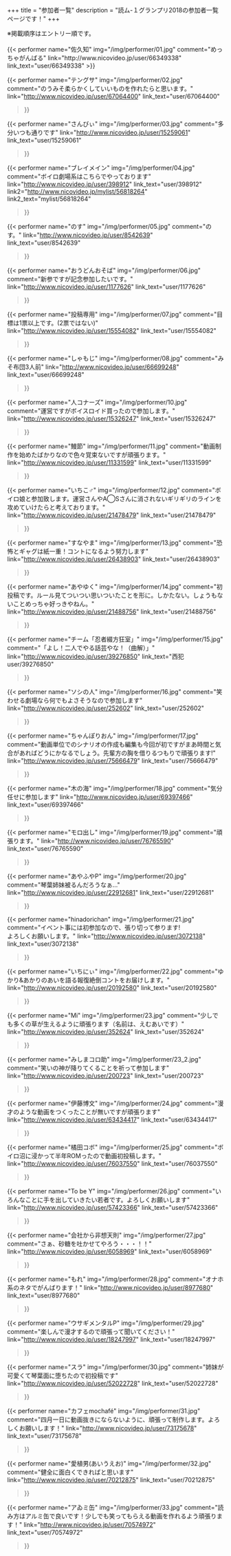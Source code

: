 +++
title = "参加者一覧"
description = "読ム-１グランプリ2018の参加者一覧ページです！"
+++

<div>
※掲載順序はエントリー順です。
<div>
<br>
{{< performer
  name="佐久知"
  img="/img/performer/01.jpg"
  comment="めっちゃがんばる"
  link="http://www.nicovideo.jp/user/66349338"
  link_text="user/66349338"
>}}

{{< performer
  name="テングサ"
  img="/img/performer/02.jpg"
  comment="のうみそ柔らかくしていいものを作れたらと思います。"
  link="http://www.nicovideo.jp/user/67064400"
  link_text="user/67064400"
>}}

{{< performer
  name="さんびぃ"
  img="/img/performer/03.jpg"
  comment="多分いつも通りです"
  link="http://www.nicovideo.jp/user/15259061"
  link_text="user/15259061"
>}}

{{< performer
  name="ブレイメイン"
  img="/img/performer/04.jpg"
  comment="ボイロ劇場系はこちらでやっております"
  link="http://www.nicovideo.jp/user/398912"
  link_text="user/398912"
  link2="http://www.nicovideo.jp/mylist/56818264"
  link2_text="mylist/56818264"
>}}

{{< performer
  name="のす"
  img="/img/performer/05.jpg"
  comment="のす。"
  link="http://www.nicovideo.jp/user/8542639"
  link_text="user/8542639"
>}}

{{< performer
  name="おうどんおそば"
  img="/img/performer/06.jpg"
  comment="新参ですが記念参加したいです。"
  link="http://www.nicovideo.jp/user/1177626"
  link_text="user/1177626"
>}}

{{< performer
  name="投稿専用"
  img="/img/performer/07.jpg"
  comment="目標は1票以上です。(2票ではない)"
  link="http://www.nicovideo.jp/user/15554082"
  link_text="user/15554082"
>}}

{{< performer
  name="しゃもじ"
  img="/img/performer/08.jpg"
  comment="みそ布団3人前"
  link="http://www.nicovideo.jp/user/66699248"
  link_text="user/66699248"
>}}

{{< performer
  name="人コナーズ"
  img="/img/performer/10.jpg"
  comment="運営ですがボイスロイド買ったので参加します。"
  link="http://www.nicovideo.jp/user/15326247"
  link_text="user/15326247"
>}}

{{< performer
  name="鰻節"
  img="/img/performer/11.jpg"
  comment="動画制作を始めたばかりなので色々覚束ないですが頑張ります。"
  link="http://www.nicovideo.jp/user/11331599"
  link_text="user/11331599"
>}}

{{< performer
  name="いちこ♂"
  img="/img/performer/12.jpg"
  comment="ボイロ娘と参加致します。運営さんやA◯Sさんに消されないギリギリのラインを攻めていけたらと考えております。"
  link="http://www.nicovideo.jp/user/21478479"
  link_text="user/21478479"
>}}

{{< performer
  name="すなやま"
  img="/img/performer/13.jpg"
  comment="恐怖とギャグは紙一重！コントになるよう努力します"
  link="http://www.nicovideo.jp/user/26438903"
  link_text="user/26438903"
>}}

{{< performer
  name="あやゆく"
  img="/img/performer/14.jpg"
  comment="初投稿です。ルール見てついつい思いついたことを形に。しかたない。しょうもないことめっちゃ好っきやねん。"
  link="http://www.nicovideo.jp/user/21488756"
  link_text="user/21488756"
>}}

{{< performer
  name="チーム「忍者綴方狂室」"
  img="/img/performer/15.jpg"
  comment="「よし！二人でやる話芸やな！（曲解）」"
  link="http://www.nicovideo.jp/user/39276850"
  link_text="西犯 user/39276850"
>}}

{{< performer
  name="ソシの人"
  img="/img/performer/16.jpg"
  comment="笑わせる劇場なら何でもよさそうなので参加します"
  link="http://www.nicovideo.jp/user/252602"
  link_text="user/252602"
>}}

{{< performer
  name="ちゃんぽりおん"
  img="/img/performer/17.jpg"
  comment="動画単位でのシナリオの作成も編集も今回が初ですがまあ時間と気合があればどうにかなるでしょう。先輩方の胸を借りるつもりで頑張ります!"
  link="http://www.nicovideo.jp/user/75666479"
  link_text="user/75666479"
>}}

{{< performer
  name="木の海"
  img="/img/performer/18.jpg"
  comment="気分任せに参加します"
  link="http://www.nicovideo.jp/user/69397466"
  link_text="user/69397466"
>}}

{{< performer
  name="モロ出し"
  img="/img/performer/19.jpg"
  comment="頑張ります。"
  link="http://www.nicovideo.jp/user/76765590"
  link_text="user/76765590"
>}}

{{< performer
  name="あやふやP"
  img="/img/performer/20.jpg"
  comment="琴葉姉妹被るんだろうなぁ…"
  link="http://www.nicovideo.jp/user/22912681"
  link_text="user/22912681"
>}}

{{< performer
  name="hinadorichan"
  img="/img/performer/21.jpg"
  comment="イベント事には初参加なので、張り切って参ります!<br>よろしくお願いします。"
  link="http://www.nicovideo.jp/user/3072138"
  link_text="user/3072138"
>}}

{{< performer
  name="いちにぃ"
  img="/img/performer/22.jpg"
  comment="ゆかり&あかりのあいを語る報復絶倒コントをお届けします。"
  link="http://www.nicovideo.jp/user/20192580"
  link_text="user/20192580"
>}}

{{< performer
  name="Mi"
  img="/img/performer/23.jpg"
  comment="少しでも多くの草が生えるように頑張ります（名前は、えむあいです）"
  link="http://www.nicovideo.jp/user/352624"
  link_text="user/352624"
>}}

{{< performer
  name="みしまコロ助"
  img="/img/performer/23_2.jpg"
  comment="笑いの神が降りてくることを祈って参加します"
  link="http://www.nicovideo.jp/user/200723"
  link_text="user/200723"
>}}

{{< performer
  name="伊藤博文"
  img="/img/performer/24.jpg"
  comment="漫才のような動画をつくったことが無いですが頑張ります"
  link="http://www.nicovideo.jp/user/63434417"
  link_text="user/63434417"
>}}

{{< performer
  name="橘田コボ"
  img="/img/performer/25.jpg"
  comment="ボイロ沼に浸かって半年ROMったので動画初投稿します。"
  link="http://www.nicovideo.jp/user/76037550"
  link_text="user/76037550"
>}}

{{< performer
  name="To be Y"
  img="/img/performer/26.jpg"
  comment="いろんなことに手を出していきたい若者です。よろしくお願いします"
  link="http://www.nicovideo.jp/user/57423366"
  link_text="user/57423366"
>}}

{{< performer
  name="会社から非想天則"
  img="/img/performer/27.jpg"
  comment="さぁ、砂糖を吐かせてやろう・・・！！"
  link="http://www.nicovideo.jp/user/6058969"
  link_text="user/6058969"
>}}

{{< performer
  name="もれ"
  img="/img/performer/28.jpg"
  comment="オナホ系のネタでがんばります！"
  link="http://www.nicovideo.jp/user/8977680"
  link_text="user/8977680"
>}}

{{< performer
  name="ウサギメンタルP"
  img="/img/performer/29.jpg"
  comment="楽しんで漫才するので頑張って聞いてください！"
  link="http://www.nicovideo.jp/user/18247997"
  link_text="user/18247997"
>}}

{{< performer
  name="スラ"
  img="/img/performer/30.jpg"
  comment="姉妹が可愛くて琴葉面に堕ちたので初投稿です"
  link="http://www.nicovideo.jp/user/52022728"
  link_text="user/52022728"
>}}

{{< performer
  name="カフェmochafé"
  img="/img/performer/31.jpg"
  comment="四月一日に動画抜きにならないように、頑張って制作します。よろしくお願いします！"
  link="http://www.nicovideo.jp/user/73175678"
  link_text="user/73175678"
>}}

{{< performer
  name="愛植男(あいうえお)"
  img="/img/performer/32.jpg"
  comment="健全に面白くできればと思います"
  link="http://www.nicovideo.jp/user/70212875"
  link_text="user/70212875"
>}}

{{< performer
  name="アゐミ缶"
  img="/img/performer/33.jpg"
  comment="読み方はアルミ缶で良いです！少しでも笑ってもらえる動画を作れるよう頑張ります！"
  link="http://www.nicovideo.jp/user/70574972"
  link_text="user/70574972"
>}}



